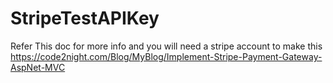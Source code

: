 # StripeTestAPIKey


Refer This doc for more info and you will need a stripe account to make this
https://code2night.com/Blog/MyBlog/Implement-Stripe-Payment-Gateway-AspNet-MVC
